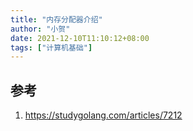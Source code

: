 ```yaml
---
title: "内存分配器介绍"
author: "小贺"
date: 2021-12-10T11:10:12+08:00
tags: ["计算机基础"]
---
```








## 参考

1. https://studygolang.com/articles/7212